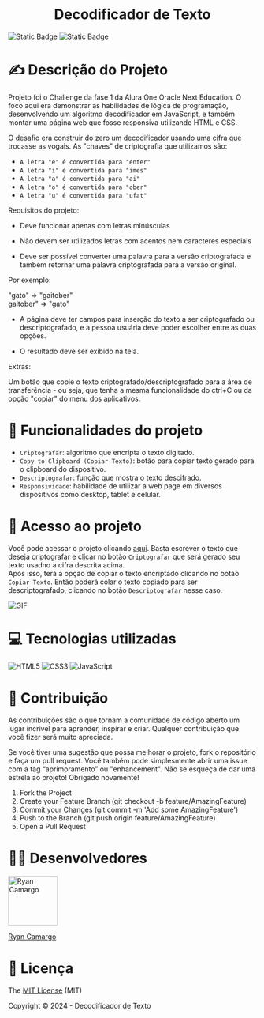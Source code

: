 <h1 align="center">Decodificador de Texto</h1>

![Static Badge](https://img.shields.io/badge/status-em_desenvolvimento-green)
![Static Badge](https://img.shields.io/badge/license-MIT-blue)

# :writing_hand: Descrição do Projeto
Projeto foi o Challenge da fase 1 da Alura One Oracle Next Education. O foco aqui era demonstrar as habilidades de lógica de programação, desenvolvendo um algoritmo decodificador em JavaScript, e também montar uma página web que fosse responsiva utilizando HTML e CSS.

O desafio era construir do zero um decodificador usando uma cifra que trocasse as vogais. As "chaves" de criptografia que utilizamos são:

- `A letra "e" é convertida para "enter"`
- `A letra "i" é convertida para "imes"`
- `A letra "a" é convertida para "ai"`
- `A letra "o" é convertida para "ober"`
- `A letra "u" é convertida para "ufat"`

Requisitos do projeto:

- Deve funcionar apenas com letras minúsculas

- Não devem ser utilizados letras com acentos nem caracteres especiais

- Deve ser possível converter uma palavra para a versão criptografada e também retornar uma palavra criptografada para a versão original.

Por exemplo:  

"gato" => "gaitober"  
gaitober" => "gato"

- A página deve ter campos para inserção do texto a ser criptografado ou descriptografado, e a pessoa usuária deve poder escolher entre as duas opções.

- O resultado deve ser exibido na tela.

Extras:

Um botão que copie o texto criptografado/descriptografado para a área de transferência - ou seja, que tenha a mesma funcionalidade do ctrl+C ou da opção "copiar" do menu dos aplicativos.

# :hammer: Funcionalidades do projeto

- `Criptografar`: algoritmo que encripta o texto digitado.
- `Copy to Clipboard (Copiar Texto)`: botão para copiar texto gerado para o clipboard do dispositivo.
- `Descriptografar`: função que mostra o texto descifrado.
- `Responsividade`: habilidade de utilizar a web page em diversos dispositivos como desktop, tablet e celular.

# :open_file_folder: Acesso ao projeto 
Você pode acessar o projeto clicando <a target="_blank" href="https://decodificador-de-texto-topaz.vercel.app/">aqui</a>. Basta escrever o texto que deseja criptografar e clicar no botão `Criptografar` que será gerado seu texto usadno a cifra descrita acima.  
Após isso, terá a opção de copiar o texto encriptado clicando no botão `Copiar Texto`. Então poderá colar o texto copiado para ser descriptografado, clicando no botão `Descriptografar` nesse caso.

![GIF](https://media.giphy.com/media/v1.Y2lkPTc5MGI3NjExdmIzanQ0a2xienF6ODM2eXZ3dWxxY3F0d3NlcGZpcGIwbjRyZTd2NiZlcD12MV9pbnRlcm5hbF9naWZfYnlfaWQmY3Q9Zw/nzjUEPUQRIKYwi8N2H/giphy.gif)

# :computer: Tecnologias utilizadas

![HTML5](https://img.shields.io/badge/HTML5-E34F26?style=for-the-badge&logo=html5&logoColor=white)
![CSS3](https://img.shields.io/badge/CSS3-1572B6?style=for-the-badge&logo=css3&logoColor=white)
![JavaScript](https://img.shields.io/badge/JavaScript-323330?style=for-the-badge&logo=javascript&logoColor=F7DF1E)

# :handshake: Contribuição 
As contribuições são o que tornam a comunidade de código aberto um lugar incrível para aprender, inspirar e criar. Qualquer contribuição que você fizer será muito apreciada.

Se você tiver uma sugestão que possa melhorar o projeto, fork o repositório e faça um pull request. Você também pode simplesmente abrir uma issue com a tag “aprimoramento” ou "enhancement". Não se esqueça de dar uma estrela ao projeto! Obrigado novamente!

1. Fork the Project
2. Create your Feature Branch (git checkout -b feature/AmazingFeature)
3. Commit your Changes (git commit -m 'Add some AmazingFeature')
4. Push to the Branch (git push origin feature/AmazingFeature)
5. Open a Pull Request

# :man_technologist: Desenvolvedores

<a href="https://github.com/ryancamargo">
  <img src="https://github.com/ryancamargo.png" alt="Ryan Camargo" width="100" height="100">
</a>

[Ryan Camargo](https://github.com/ryancamargo)

# :page_with_curl: Licença
The <a target="_blank" href="https://choosealicense.com/licenses/mit/">MIT License</a> (MIT)

Copyright ©️ 2024 - Decodificador de Texto
